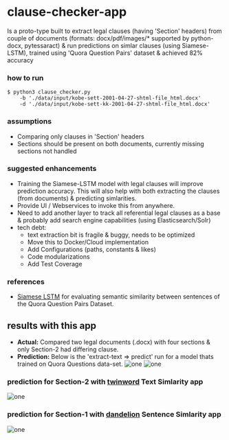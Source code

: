 # clause-checker-app
  Is a proto-type built to extract legal clauses (having 'Section' headers) from couple of documents 
  (formats: docx/pdf/images/* supported by python-docx, pytessaract) & run predictions on simlar clauses 
  (using Siamese-LSTM), trained using 'Quora Question Pairs' dataset & achieved 82% accuracy	

### how to run
```shellscript
$ python3 clause_checker.py 
    -b './data/input/kobe-sett-2001-04-27-shtml-file_html.docx'
    -d './data/input/kobe-sett-kk-2001-04-27-shtml-file_html.docx'
```
### assumptions
* Comparing only clauses in 'Section' headers
* Sections should be present on both documents, currently missing sections not handled
     
### suggested enhancements
* Training the Siamese-LSTM model with legal clauses will improve prediction accuracy. This will also help with both extracting the clauses (from documents) & predicting simlarities.
* Provide UI / Webservices to invoke this from anywhere.
* Need to add another layer to track all referential legal clauses as a base & probably add search engine capabilities (using Elasticsearch/Solr)
* tech debt: 
    - text extraction bit is fragile & buggy, needs to be optimized
    - Move this to Docker/Cloud implementation
    - Add Configurations (paths, constants & likes)
    - Code modularizations
    - Add Test Coverage

### references 
* [Siamese LSTM](https://github.com/likejazz/Siamese-LSTM) for evaluating semantic similarity between sentences of the Quora Question Pairs Dataset.

## results with this app ##
* **Actual:** Compared two legal documents (.docx) with four sections & only Section-2 had differing clause. 
* **Prediction:** Below is the 'extract-text => predict' run for a model thats trained on Quora Questions data-set.
![one](../master/images/clause-predict-app-run1.png)
![one](../master/images/clause-predict-app-run2.png)

### prediction for Section-2 with [twinword](https://www.twinword.com/api/text-similarity.php) Text Simlarity app ###
![one](../master/images/twinword_section2.png)

### prediction for Section-1 with [dandelion](https://dandelion.eu) Sentence Simlarity app ####  
![one](../master/images/Dandelion_TextSimilarity.png)
